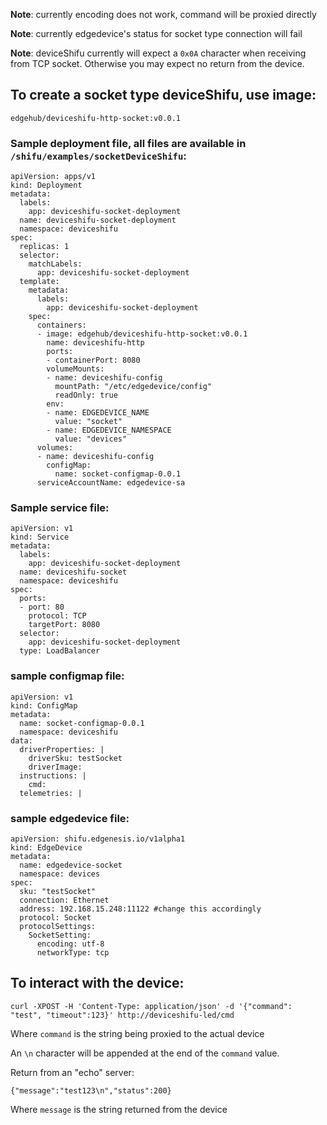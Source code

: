 **Note**: currently encoding does not work, command will be proxied directly

**Note**: currently edgedevice's status for socket type connection will fail

**Note**: deviceShifu currently will expect a `0x0A` character when receiving from TCP socket. Otherwise you may expect no return from the device.

## To create a socket type deviceShifu, use image:

```
edgehub/deviceshifu-http-socket:v0.0.1
```

### Sample deployment file, all files are available in `/shifu/examples/socketDeviceShifu`:

```
apiVersion: apps/v1
kind: Deployment
metadata:
  labels:
    app: deviceshifu-socket-deployment
  name: deviceshifu-socket-deployment
  namespace: deviceshifu
spec:
  replicas: 1
  selector:
    matchLabels:
      app: deviceshifu-socket-deployment
  template:
    metadata:
      labels:
        app: deviceshifu-socket-deployment
    spec:
      containers:
      - image: edgehub/deviceshifu-http-socket:v0.0.1
        name: deviceshifu-http
        ports:
        - containerPort: 8080
        volumeMounts:
        - name: deviceshifu-config
          mountPath: "/etc/edgedevice/config"
          readOnly: true
        env:
        - name: EDGEDEVICE_NAME
          value: "socket"
        - name: EDGEDEVICE_NAMESPACE
          value: "devices"
      volumes:
      - name: deviceshifu-config
        configMap:
          name: socket-configmap-0.0.1
      serviceAccountName: edgedevice-sa
```

### Sample service file:

```
apiVersion: v1
kind: Service
metadata:
  labels:
    app: deviceshifu-socket-deployment
  name: deviceshifu-socket
  namespace: deviceshifu
spec:
  ports:
  - port: 80
    protocol: TCP
    targetPort: 8080
  selector:
    app: deviceshifu-socket-deployment
  type: LoadBalancer
```

### sample configmap file:

```
apiVersion: v1
kind: ConfigMap
metadata:
  name: socket-configmap-0.0.1
  namespace: deviceshifu
data:
  driverProperties: |
    driverSku: testSocket
    driverImage: 
  instructions: |
    cmd:
  telemetries: |
```

### sample edgedevice file:

```
apiVersion: shifu.edgenesis.io/v1alpha1
kind: EdgeDevice
metadata:
  name: edgedevice-socket
  namespace: devices
spec:
  sku: "testSocket" 
  connection: Ethernet
  address: 192.168.15.248:11122 #change this accordingly
  protocol: Socket
  protocolSettings:
    SocketSetting:
      encoding: utf-8
      networkType: tcp
```

## To interact with the device:

```
curl -XPOST -H 'Content-Type: application/json' -d '{"command": "test", "timeout":123}' http://deviceshifu-led/cmd  
```

Where `command` is the string being proxied to the actual device

An `\n` character will be appended at the end of the `command` value.

Return from an "echo" server:

```
{"message":"test123\n","status":200}
```

Where `message` is the string returned from the device
